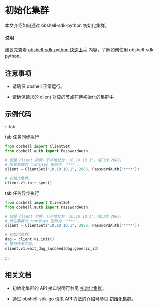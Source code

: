 # 初始化集群

本文介绍如何通过 obshell-sdk-python 初始化集群。

<main id="notice" type='explain'>
  <h4>说明</h4>
  <p>建议先查看 <a href='../100.quickstart-of-python.md'>obshell-sdk-python 快速上手</a> 内容，了解如何使用 obshell-sdk-python。</p>
</main>

## 注意事项

* 请确保 obshell 正常运行。

* 请确保请求的 client 对应的节点在待初始化的集群中。

## 示例代码

:::tab

tab 任务同步执行

```python
from obshell import ClientSet
from obshell.auth import PasswordAuth

# 创建 client 实例，节点地址为 '10.10.10.1'，端口为 2886。
# 所在集群的 root@sys 密码为 '****'。
client = ClientSet("10.10.10.1", 2886, PasswordAuth("****"))

# 初始化集群。
client.v1.init_sync()
```

tab 任务异步执行

```python
from obshell import ClientSet
from obshell.auth import PasswordAuth

# 创建 client 实例，节点地址为 '10.10.10.1'，端口为 2886。
# 所在集群的 root@sys 密码为 '****'。
client = ClientSet("10.10.10.1", 2886, PasswordAuth("****"))

# 初始化集群。
dag = client.v1.init()
# 等待任务完成。
client.v1.wait_dag_succeed(dag.generic_id)
```

:::

## 相关文档

* 初始化集群的 API 接口说明可参见 [初始化集群](../../../400.obshell-api-reference/200.cluster-management/600.init-cluster.md)。

* 通过 obshell-sdk-go 请求 API 方法的介绍可参见 [初始化集群](../../200.go/200.cluster-management/600.init-cluster-of-go.md)。
